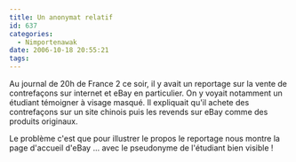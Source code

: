 ```yaml
---
title: Un anonymat relatif
id: 637
categories:
  - Nimportenawak
date: 2006-10-18 20:55:21
tags:
---
```


Au journal de 20h de France 2 ce soir, il y avait un reportage sur la vente de contrefaçons sur internet et eBay en particulier. On y voyait notamment un étudiant témoigner à visage masqué. Il expliquait qu'il achete des contrefaçons sur un site chinois puis les revends sur eBay comme des produits originaux.

Le problème c'est que pour illustrer le propos le reportage nous montre la page d'accueil d'eBay ... avec le pseudonyme de l'étudiant bien visible&nbsp;!